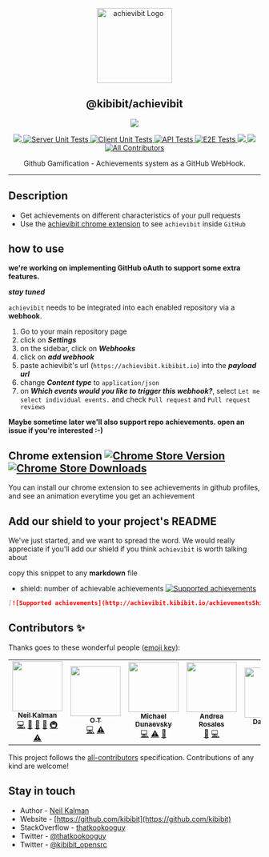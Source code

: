 <p align="center">
  <a href="https://achievibit.kibibit.io/" target="blank"><img src="https://Kibibit.io/kibibit-assets/SVG/achievibit-middle.svg" width="150" alt="achievibit Logo" />
  </a>
  <h2 align="center">
    @kibibit/achievibit
  </h2>
</p>
<p align="center">
  <a href="https://www.npmjs.com/package/@kibibit/achievibit"><img src="https://img.shields.io/npm/v/@kibibit/achievibit/latest.svg?style=for-the-badge&logo=npm&color=CB3837"></a>
</p>
<p align="center">
<a href="https://codecov.io/gh/Kibibit/achievibit">
  <img src="https://codecov.io/gh/Kibibit/achievibit/branch/beta/graph/badge.svg?token=Q3LT2A9EJ6">
</a>
<a href="https://github.com/Kibibit/achievibit/actions/workflows/server-unit-tests.yml">
  <img src="https://github.com/Kibibit/achievibit/actions/workflows/server-unit-tests.yml/badge.svg?style=flat-square" alt="Server Unit Tests">
</a>
<a href="https://github.com/Kibibit/achievibit/actions/workflows/client-unit-tests.yml">
  <img src="https://github.com/Kibibit/achievibit/actions/workflows/client-unit-tests.yml/badge.svg?style=flat-square" alt="Client Unit Tests">
</a>
<a href="https://github.com/Kibibit/achievibit/actions/workflows/api-tests.yml">
  <img src="https://github.com/Kibibit/achievibit/actions/workflows/api-tests.yml/badge.svg?style=flat-square" alt="API Tests">
</a>
<a href="https://github.com/Kibibit/achievibit/actions/workflows/e2e-tests.yml">
  <img src="https://github.com/Kibibit/achievibit/actions/workflows/e2e-tests.yml/badge.svg?style=flat-square" alt="E2E Tests">
</a>
<a href="https://www.npmjs.com/package/@kibibit/achievibit">
  <img src="https://img.shields.io/npm/v/@kibibit/achievibit/beta.svg?logo=npm&color=CB3837">
</a>
<a href="https://github.com/semantic-release/semantic-release"><img src="https://img.shields.io/badge/%20%20%F0%9F%93%A6%F0%9F%9A%80-semantic--release-e10079.svg"></a>
 <!-- ALL-CONTRIBUTORS-BADGE:START - Do not remove or modify this section -->
<a href="#contributors-"><img src="https://img.shields.io/badge/all_contributors-5-orange.svg?style=flat-square" alt="All Contributors"></a>
<!-- ALL-CONTRIBUTORS-BADGE:END -->
</p>
<p align="center">
  Github Gamification - Achievements system as a GitHub WebHook.
</p>
<hr>

## Description

- Get achievements on different characteristics of your pull requests
- Use the [achievibit chrome extension](https://chrome.google.com/webstore/detail/achievibit/iddkmddomdohnihbehiamfnmpomlhpee?utm_source=achievibitreadme) to see `achievibit` inside `GitHub`

## how to use

**we're working on implementing GitHub oAuth to support some extra features.**

***stay tuned***

`achievibit` needs to be integrated into each enabled repository via a **webhook**.

1. Go to your main repository page
2. click on ***Settings***
3. on the sidebar, click on ***Webhooks***
4. click on ***add webhook***
5. paste achievibit's url (`https://achievibit.kibibit.io`) into the ***payload url***
6. change ***Content type*** to `application/json`
7. on ***Which events would you like to trigger this webhook?***, select `Let me select individual events.` and check `Pull request` and `Pull request reviews`

**Maybe sometime later we'll also support repo achievements. open an issue if you're interested :-)**

## Chrome extension [![Chrome Store Version](https://img.shields.io/chrome-web-store/v/iddkmddomdohnihbehiamfnmpomlhpee.svg)](https://chrome.google.com/webstore/detail/achievibit/iddkmddomdohnihbehiamfnmpomlhpee) [![Chrome Store Downloads](https://img.shields.io/chrome-web-store/d/iddkmddomdohnihbehiamfnmpomlhpee.svg)](https://chrome.google.com/webstore/detail/achievibit/iddkmddomdohnihbehiamfnmpomlhpee)
You can install our chrome extension to see achievements in github profiles,
and see an animation everytime you get an achievement

## Add our shield to your project's README

We've just started, and we want to spread the word. We would really appreciate if you'll add our shield if you think `achievibit` is worth talking about

copy this snippet to any **markdown** file
- shield: number of achievable achievements [![Supported achievements](http://achievibit.kibibit.io/achievementsShield)](https://achievibit.kibibit.io)

```markdown
[![Supported achievements](http://achievibit.kibibit.io/achievementsShield)](https://achievibit.kibibit.io)
```

## Contributors ✨

Thanks goes to these wonderful people ([emoji key](https://allcontributors.org/docs/en/emoji-key)):
<!-- ALL-CONTRIBUTORS-LIST:START - Do not remove or modify this section -->
<!-- prettier-ignore-start -->
<!-- markdownlint-disable -->
<table>
  <tr>
    <td align="center"><a href="http://thatkookooguy.kibibit.io/"><img src="https://avatars3.githubusercontent.com/u/10427304?v=4?s=100" width="100px;" alt=""/><br /><sub><b>Neil Kalman</b></sub></a><br /><a href="https://github.com/Kibibit/achievibit/commits?author=Thatkookooguy" title="Code">💻</a> <a href="https://github.com/Kibibit/achievibit/commits?author=Thatkookooguy" title="Documentation">📖</a> <a href="#design-Thatkookooguy" title="Design">🎨</a> <a href="#maintenance-Thatkookooguy" title="Maintenance">🚧</a> <a href="#infra-Thatkookooguy" title="Infrastructure (Hosting, Build-Tools, etc)">🚇</a> <a href="https://github.com/Kibibit/achievibit/commits?author=Thatkookooguy" title="Tests">⚠️</a></td>
    <td align="center"><a href="https://github.com/ortichon"><img src="https://avatars.githubusercontent.com/u/10263615?v=4?s=100" width="100px;" alt=""/><br /><sub><b>O T</b></sub></a><br /><a href="https://github.com/Kibibit/achievibit/commits?author=ortichon" title="Code">💻</a> <a href="https://github.com/Kibibit/achievibit/commits?author=ortichon" title="Tests">⚠️</a></td>
    <td align="center"><a href="https://github.com/dunaevsky"><img src="https://avatars.githubusercontent.com/u/19394324?v=4?s=100" width="100px;" alt=""/><br /><sub><b>Michael Dunaevsky</b></sub></a><br /><a href="https://github.com/Kibibit/achievibit/commits?author=dunaevsky" title="Code">💻</a> <a href="https://github.com/Kibibit/achievibit/commits?author=dunaevsky" title="Tests">⚠️</a> <a href="https://github.com/Kibibit/achievibit/issues?q=author%3Adunaevsky" title="Bug reports">🐛</a></td>
    <td align="center"><a href="https://github.com/andrearosr"><img src="https://avatars.githubusercontent.com/u/12634807?v=4?s=100" width="100px;" alt=""/><br /><sub><b>Andrea Rosales</b></sub></a><br /><a href="https://github.com/Kibibit/achievibit/issues?q=author%3Aandrearosr" title="Bug reports">🐛</a> <a href="https://github.com/Kibibit/achievibit/commits?author=andrearosr" title="Code">💻</a></td>
    <td align="center"><a href="https://daniel-ruf.de/"><img src="https://avatars.githubusercontent.com/u/827205?v=4?s=100" width="100px;" alt=""/><br /><sub><b>Daniel Ruf</b></sub></a><br /><a href="https://github.com/Kibibit/achievibit/issues?q=author%3ADanielRuf" title="Bug reports">🐛</a> <a href="https://github.com/Kibibit/achievibit/commits?author=DanielRuf" title="Documentation">📖</a></td>
  </tr>
</table>

<!-- markdownlint-restore -->
<!-- prettier-ignore-end -->

<!-- ALL-CONTRIBUTORS-LIST:END -->

This project follows the [all-contributors](https://github.com/all-contributors/all-contributors) specification. Contributions of any kind are welcome!

## Stay in touch

- Author - [Neil Kalman](https://github.com/thatkookooguy)
- Website - [https://github.com/kibibit](https://github.com/kibibit)
- StackOverflow - [thatkookooguy](https://stackoverflow.com/users/1788884/thatkookooguy)
- Twitter - [@thatkookooguy](https://twitter.com/thatkookooguy)
- Twitter - [@kibibit_opensrc](https://twitter.com/kibibit_opensrc)
